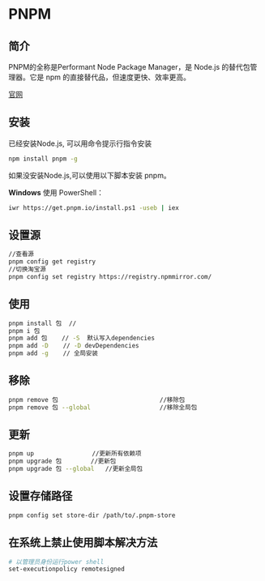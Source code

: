 # PNPM
## 简介
PNPM的全称是Performant Node Package Manager，是 Node.js 的替代包管理器。它是 npm 的直接替代品，但速度更快、效率更高。

[官网](https://pnpm.io/zh/)

## 安装
已经安装Node.js, 可以用命令提示行指令安装
```bash
npm install pnpm -g
```

如果没安装Node.js,可以使用以下脚本安装 pnpm。

**Windows**
使用 PowerShell：
```bash
iwr https://get.pnpm.io/install.ps1 -useb | iex
```

## 设置源
```bash
//查看源
pnpm config get registry 
//切换淘宝源
pnpm config set registry https://registry.npmmirror.com/
```

## 使用
```bash
pnpm install 包  // 
pnpm i 包
pnpm add 包    // -S  默认写入dependencies
pnpm add -D    // -D devDependencies
pnpm add -g    // 全局安装
```

## 移除
```bash
pnpm remove 包                            //移除包
pnpm remove 包 --global                   //移除全局包
```

## 更新
```bash
pnpm up                //更新所有依赖项
pnpm upgrade 包        //更新包
pnpm upgrade 包 --global   //更新全局包
```

## 设置存储路径
```bash
pnpm config set store-dir /path/to/.pnpm-store
```

## 在系统上禁止使用脚本解决方法
```bash
# 以管理员身份运行power shell
set-executionpolicy remotesigned
```